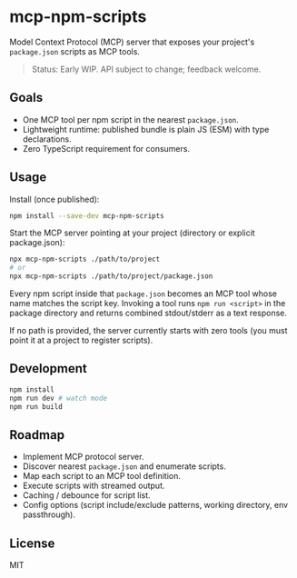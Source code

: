 # mcp-npm-scripts

Model Context Protocol (MCP) server that exposes your project's `package.json` scripts as MCP tools.

> Status: Early WIP. API subject to change; feedback welcome.

## Goals

- One MCP tool per npm script in the nearest `package.json`.
- Lightweight runtime: published bundle is plain JS (ESM) with type declarations.
- Zero TypeScript requirement for consumers.

## Usage

Install (once published):

```bash
npm install --save-dev mcp-npm-scripts
```

Start the MCP server pointing at your project (directory or explicit package.json):

```bash
npx mcp-npm-scripts ./path/to/project
# or
npx mcp-npm-scripts ./path/to/project/package.json
```

Every npm script inside that `package.json` becomes an MCP tool whose name matches the script key. Invoking a tool runs `npm run <script>` in the package directory and returns combined stdout/stderr as a text response.

If no path is provided, the server currently starts with zero tools (you must point it at a project to register scripts).

## Development

```bash
npm install
npm run dev # watch mode
npm run build
```

## Roadmap

- Implement MCP protocol server.
- Discover nearest `package.json` and enumerate scripts.
- Map each script to an MCP tool definition.
- Execute scripts with streamed output.
- Caching / debounce for script list.
- Config options (script include/exclude patterns, working directory, env passthrough).

## License

MIT
